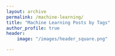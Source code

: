 ```yaml
---
layout: archive
permalink: /machine-learning/
title: "Machine Learning Posts by Tags"
author_profile: true
header: 
    image: "/images/header_square.png"

---
```


<!-- {% include base_path %}
{% include group-by-array collection=site.posts field="tags" %}

{% for tag in group_names %}
  {% assign posts = group_items[forloop.index0] %}
  <h2 id="{{ tag | slugify }}" class="archive__subtitle">{{ tag }}</h2>
  {% for post in posts %}
    {% include archive-single.html %}
  {% endfor %}
{% endfor %} -->


